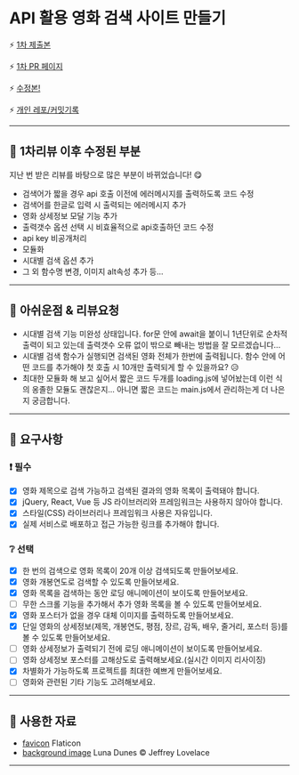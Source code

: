 # API 활용 영화 검색 사이트 만들기

⚡ [1차 제출본](https://stupendous-hotteok-8280cc.netlify.app/)

⚡ [1차 PR 페이지](https://github.com/KDT1-FE/KDT3-M2/pull/29)

⚡ [수정본!](https://relaxed-brigadeiros-9ddb03.netlify.app/)

⚡ [개인 레포/커밋기록](https://github.com/iziz9/cinemaparadiso)


---

## 🍫 1차리뷰 이후 수정된 부분

지난 번 받은 리뷰를 바탕으로 많은 부분이 바뀌었습니다! 😋
- 검색어가 짧을 경우 api 호출 이전에 에러메시지를 출력하도록 코드 수정
- 검색어를 한글로 입력 시 출력되는 에러메시지 추가
- 영화 상세정보 모달 기능 추가
- 출력갯수 옵션 선택 시 비효율적으로 api호출하던 코드 수정
- api key 비공개처리
- 모듈화
- 시대별 검색 옵션 추가
- 그 외 함수명 변경, 이미지 alt속성 추가 등...

---
## 🍫 아쉬운점 & 리뷰요청

- 시대별 검색 기능 미완성 상태입니다. for문 안에 await을 붙이니 1년단위로 순차적 출력이 되고 있는데 출력갯수 오류 없이 밖으로 빼내는 방법을 잘 모르겠습니다...
- 시대별 검색 함수가 실행되면 검색된 영화 전체가 한번에 출력됩니다. 함수 안에 어떤 코드를 추가해야 첫 호출 시 10개만 출력되게 할 수 있을까요? 😥
- 최대한 모듈화 해 보고 싶어서 짧은 코드 두개를 loading.js에 넣어놨는데 이런 식의 옹졸한 모듈도 괜찮은지... 아니면 짧은 코드는 main.js에서 관리하는게 더 나은지 궁금합니다.

---
## 🍫 요구사항

### :exclamation: 필수

- [x] 영화 제목으로 검색 가능하고 검색된 결과의 영화 목록이 출력돼야 합니다.
- [x] jQuery, React, Vue 등 JS 라이브러리와 프레임워크는 사용하지 않아야 합니다.
- [x] 스타일(CSS) 라이브러리나 프레임워크 사용은 자유입니다.
- [x] 실제 서비스로 배포하고 접근 가능한 링크를 추가해야 합니다.

### :grey_question: 선택

- [x] 한 번의 검색으로 영화 목록이 20개 이상 검색되도록 만들어보세요.
- [x] 영화 개봉연도로 검색할 수 있도록 만들어보세요.
- [x] 영화 목록을 검색하는 동안 로딩 애니메이션이 보이도록 만들어보세요.
- [ ] 무한 스크롤 기능을 추가해서 추가 영화 목록을 볼 수 있도록 만들어보세요.
- [x] 영화 포스터가 없을 경우 대체 이미지를 출력하도록 만들어보세요.
- [x] 단일 영화의 상세정보(제목, 개봉연도, 평점, 장르, 감독, 배우, 줄거리, 포스터 등)를 볼 수 있도록 만들어보세요.
- [ ] 영화 상세정보가 출력되기 전에 로딩 애니메이션이 보이도록 만들어보세요.
- [ ] 영화 상세정보 포스터를 고해상도로 출력해보세요.(실시간 이미지 리사이징)
- [x] 차별화가 가능하도록 프로젝트를 최대한 예쁘게 만들어보세요.
- [ ] 영화와 관련된 기타 기능도 고려해보세요.

---

## 🍫 사용한 자료

- [favicon](https://www.flaticon.com/free-icons/cinema) Flaticon
- [background image](https://www.rmg.co.uk/whats-on/astronomy-photographer-year/galleries/skyscapes-2021) Luna Dunes © Jeffrey Lovelace
---